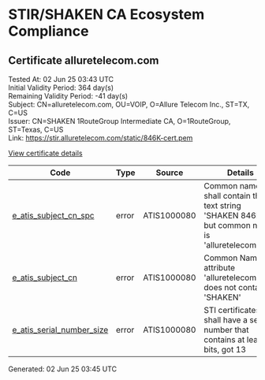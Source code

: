 # STIR/SHAKEN CA Ecosystem Compliance

## Certificate alluretelecom.com

Tested At: 02 Jun 25 03:43 UTC\
Initial Validity Period: 364 day(s)\
Remaining Validity Period: -41 day(s)\
Subject: CN=alluretelecom.com, OU=VOIP, O=Allure Telecom Inc., ST=TX, C=US\
Issuer: CN=SHAKEN 1RouteGroup Intermediate CA, O=1RouteGroup, ST=Texas, C=US\
Link: https://stir.alluretelecom.com/static/846K-cert.pem

[View certificate details](https://x509.io/?cert=MIICrzCCAlWgAwIBAgICERIwCgYIKoZIzj0EAwIwYDELMAkGA1UEBhMCVVMxDjAMBgNVBAgMBVRleGFzMRQwEgYDVQQKDAsxUm91dGVHcm91cDErMCkGA1UEAwwiU0hBS0VOIDFSb3V0ZUdyb3VwIEludGVybWVkaWF0ZSBDQTAeFw0yNDA0MjIyMDQzNDFaFw0yNTA0MjEyMDQzNDFaMGMxCzAJBgNVBAYTAlVTMQswCQYDVQQIDAJUWDEcMBoGA1UECgwTQWxsdXJlIFRlbGVjb20gSW5jLjENMAsGA1UECwwEVk9JUDEaMBgGA1UEAwwRYWxsdXJldGVsZWNvbS5jb20wWTATBgcqhkjOPQIBBggqhkjOPQMBBwNCAAQkoPmgaDR6GWRKtjkoWk%2FUbl5uGtWJngHXHLBwRV%2FnOtRSZUrebbyY4N89lZ%2Bj41P74IlP%2Fs9lIw9YPbAIKrx6o4H7MIH4MBYGCCsGAQUFBwEaBAowCKAGFgQ4NDZLMAwGA1UdEwEB%2FwQCMAAwHQYDVR0OBBYEFLxziwYEcOKkHNaj0KrOdPbUAeXcMB8GA1UdIwQYMBaAFHbE58k7HicR51LUTa149pAHPpuUMA4GA1UdDwEB%2FwQEAwIHgDBnBgNVHR8EYDBeMFygIaAfhh1odHRwczovL3N0aS1wYS5jb20vc2hha2VuL2NybKI3pDUwMzELMAkGA1UEBhMCVVMxDzANBgNVBAoMBlNUSS1QQTETMBEGA1UEAwwKU1RJLVBBIENSTDAXBgNVHSAEEDAOMAwGCmCGSAGG%2FwkBAQQwCgYIKoZIzj0EAwIDSAAwRQIgE0hBZlKxYPN9QJM9WY8YwZM%2B8I0Nqx%2B1VijRQ%2BFNItUCIQDC8gS0Wt8T57D4BS3r%2FAmAhmd6Nqpagem86BkAXhxf5w%3D%3D)

| Code | Type | Source | Details |
|------|------|--------|---------|
| [e_atis_subject_cn_spc](../../ISSUES/e_atis_subject_cn_spc/README.md) | error | ATIS1000080 | Common name shall contain the text string 'SHAKEN 846K', but common name is 'alluretelecom.com' |
| [e_atis_subject_cn](../../ISSUES/e_atis_subject_cn/README.md) | error | ATIS1000080 | Common Name attribute 'alluretelecom.com' does not contain 'SHAKEN' |
| [e_atis_serial_number_size](../../ISSUES/e_atis_serial_number_size/README.md) | error | ATIS1000080 | STI certificates shall have a serial number that contains at least 64 bits, got 13 |


Generated: 02 Jun 25 03:45 UTC